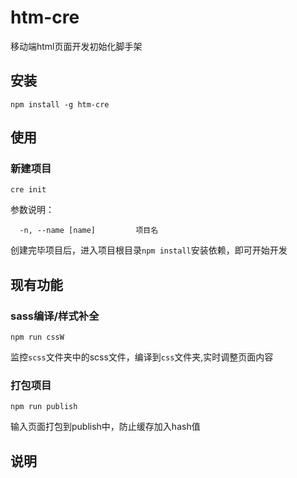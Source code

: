 # htm-cre

移动端html页面开发初始化脚手架

## 安装

```shell
npm install -g htm-cre
```

## 使用

### 新建项目

```shell
cre init
```

参数说明：
```shell
  -n, --name [name]         项目名
```

创建完毕项目后，进入项目根目录`npm install`安装依赖，即可开始开发

## 现有功能

### sass编译/样式补全

```shell
npm run cssW
```
监控`scss`文件夹中的scss文件，编译到`css`文件夹,实时调整页面内容


### 打包项目

```shell
npm run publish
```
输入页面打包到publish中，防止缓存加入hash值

## 说明


